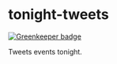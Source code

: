 # tonight-tweets

[![Greenkeeper badge](https://badges.greenkeeper.io/tmcw/tonight-tweets.svg)](https://greenkeeper.io/)

Tweets events tonight.
